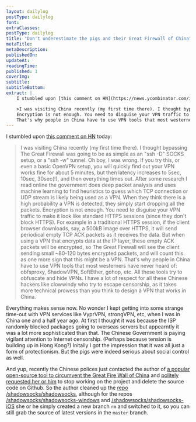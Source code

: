 ```yaml
---
layout: dailylog
postType: dailylog
font: 
extraClasses: 
postType: dailylog
title: "Don't underestimate the pigs and their Great Firewall of China"
metaTitle:
metaDescription: 
publishedOn: 
updateAt: 
readingTime: 
published: 1
coverImg: 
subtitle:
subtitleBottom:
extract: |
    I stumbled upon [this comment on HN](https://news.ycombinator.com/item?id=10101653) today:

    >I was visiting China recently (my first time there). I thought bypassing The Great Firewall was going to be as simple as an "ssh -D" SOCKS setup, or a "ssh -w" tunnel. Oh boy, I was wrong. If you try this, or even a basic OpenVPN setup, you will quickly find out your VPN works fine for about 5 minutes, but then latency increases to 5sec, 10sec, 30sec(!), and then everything times out. After some research I read online the government does deep packet analysis and uses machine learning to find heuristics to guess which TCP connection or UDP stream is likely being used as a VPN. When they think there is a high probability a VPN is detected, they simply start dropping all the packets.
    Encryption is not enough. You need to disguise your VPN traffic to make it look like standard HTTPS sessions (since they don't block HTTPS). For example in a traditional HTTPS session, if the client browser downloads, say, a 500kB image over HTTPS, it will send periodical empty TCP ACK packets as it receives the data. But when using a VPN that encrypts data at the IP layer, these empty ACK packets will be encrypted, so The Great Firewall will see the client sending small ~80-120 bytes encrypted packets, and will count this as one more sign that this might be a VPN.
    That's why people in China have to use VPN tools that most westerners have never heard of: obfsproxy, ShadowVPN, SoftEther, gohop, etc. All these tools try to obfuscate and hide VPNs. I have a lot of respect for all these Chinese hackers like clowwindy who try to escape censorship, as it takes more technical prowess than you think to design a VPN that works in China.
---
```


I stumbled upon [this comment on HN](https://news.ycombinator.com/item?id=10101653) today:

>I was visiting China recently (my first time there). I thought bypassing The Great Firewall was going to be as simple as an "ssh -D" SOCKS setup, or a "ssh -w" tunnel. Oh boy, I was wrong. If you try this, or even a basic OpenVPN setup, you will quickly find out your VPN works fine for about 5 minutes, but then latency increases to 5sec, 10sec, 30sec(!), and then everything times out. After some research I read online the government does deep packet analysis and uses machine learning to find heuristics to guess which TCP connection or UDP stream is likely being used as a VPN. When they think there is a high probability a VPN is detected, they simply start dropping all the packets.
Encryption is not enough. You need to disguise your VPN traffic to make it look like standard HTTPS sessions (since they don't block HTTPS). For example in a traditional HTTPS session, if the client browser downloads, say, a 500kB image over HTTPS, it will send periodical empty TCP ACK packets as it receives the data. But when using a VPN that encrypts data at the IP layer, these empty ACK packets will be encrypted, so The Great Firewall will see the client sending small ~80-120 bytes encrypted packets, and will count this as one more sign that this might be a VPN.
That's why people in China have to use VPN tools that most westerners have never heard of: obfsproxy, ShadowVPN, SoftEther, gohop, etc. All these tools try to obfuscate and hide VPNs. I have a lot of respect for all these Chinese hackers like clowwindy who try to escape censorship, as it takes more technical prowess than you think to design a VPN that works in China.

Everything makes sense now. No wonder I kept getting into some strange time-out with VPN services like VyprVPN, strongVPN, etc, when I was in China one and a half year ago. At first I thought it was because the ISP randomly blocked packages going to overseas servers but appearntly it was a lot more sophisticated than that. The Chinese Government is paying vigilant attention to Internet censorship. (Perhaps because tension is building up in Hong Kong?) Initally I got the impression that it was all just a form of protectionism. But the pigs were indeed serious about social control as well.

And yup, recently the Chinese polices just contacted the author of [a popular open-source tool to circumvent the Great Fire Wall of China](https://github.com/shadowsocks) and [politely requested her or him](https://news.ycombinator.com/item?id=10101469) to stop working on the project and delete the source code on Github. So the author cleaned up the [repo /shadowsocks/shadowsocks](https://github.com/shadowsocks/shadowsocks), although for the repos [/shadowsocks/shadowsocks-windows](https://github.com/shadowsocks/shadowsocks-windows) and [/shadowsocks/shadowsocks-iOS](https://github.com/shadowsocks/shadowsocks-iOS) she or he simply created a new branch `rm` and switched to it, so you can still grab the source of latest versions in the `master` branch. 